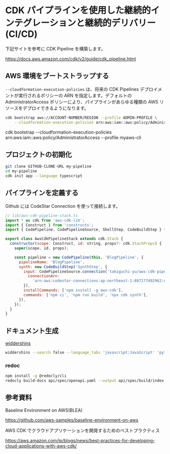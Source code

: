 # CDK パイプラインを使用した継続的インテグレーションと継続的デリバリー (CI/CD)

下記サイトを参考に CDK Pipeline を構築します。

https://docs.aws.amazon.com/cdk/v2/guide/cdk_pipeline.html

## AWS 環境をブートストラップする

`--cloudformation-execution-policies` は、将来の CDK Pipelines デプロイメントが実行されるポリシーの ARN を指定します。デフォルトの AdministratorAccess ポリシーにより、パイプラインがあらゆる種類の AWS リソースをデプロイできるようになります。

```bash
cdk bootstrap aws://ACCOUNT-NUMBER/REGION --profile ADMIN-PROFILE \
    --cloudformation-execution-policies arn:aws:iam::aws:policy/AdministratorAccess
```

cdk bootstrap --cloudformation-execution-policies arn:aws:iam::aws:policy/AdministratorAccess --profile myaws-cli

## プロジェクトの初期化

```bash
git clone GITHUB-CLONE-URL my-pipeline
cd my-pipeline
cdk init app --language typescript
```

## パイプラインを定義する

Github には CodeStar Connection を使って接続します。

```js
// lib/aws-cdk-pipeline-stack.ts
import * as cdk from 'aws-cdk-lib';
import { Construct } from 'constructs';
import { CodePipeline, CodePipelineSource, ShellStep, CodeBuildStep } from 'aws-cdk-lib/pipelines';

export class AwsCdkPipelineStack extends cdk.Stack {
  constructor(scope: Construct, id: string, props?: cdk.StackProps) {
    super(scope, id, props);

    const pipeline = new CodePipeline(this, 'BlogPipeline', {
      pipelineName: 'BlogPipeline',
      synth: new CodeBuildStep('SynthStep', {
        input: CodePipelineSource.connection('takiguchi-yu/aws-cdk-pipeline', 'main', {
          connectionArn:
            'arn:aws:codestar-connections:ap-northeast-1:887277492962:connection/a6c5beb2-34a4-4224-99a9-0332ee4a054c',
        }),
        installCommands: ['npm install -g aws-cdk'],
        commands: ['npm ci', 'npm run build', 'npx cdk synth'],
      }),
    });
  }
}
```

## ドキュメント生成

[widdershins](https://github.com/Mermade/widdershins)

```bash
widdershins --search false --language_tabs 'javascript:JavaScript' 'python:Python' 'java:Java' --summary ./api/openapi.yaml -o ./slate/source/index.html.md
```

### redoc

```bash
npm install -g @redocly/cli
redocly build-docs api/spec/openapi.yaml --output api/spec/build/index.html"
```

## 参考資料

Baseline Environment on AWS(BLEA)

https://github.com/aws-samples/baseline-environment-on-aws

AWS CDK でクラウドアプリケーションを開発するためのベストプラクティス

https://aws.amazon.com/jp/blogs/news/best-practices-for-developing-cloud-applications-with-aws-cdk/

